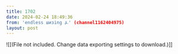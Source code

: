 ```yaml
---
title: 1702
date: 2024-02-24 18:49:36
from: 'endless шизing ⍼' (channel1162404975)
layout: post
---
```


![[(File not included. Change data exporting settings to download.)]]


